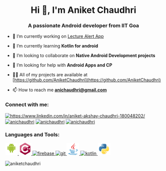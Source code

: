 <h1 align="center">Hi 👋, I'm Aniket Chaudhri</h1>
<h3 align="center">A passionate Android developer from IIT Goa</h3>

- 🔭 I’m currently working on [Lecture Alert App](https://github.com/AniketChaudhri/LectureAlert)

- 🌱 I’m currently learning **Kotlin for android**

- 👯 I’m looking to collaborate on **Native Android Development projects**

- 🤝 I’m looking for help with **Android Apps and CP**

- 👨‍💻 All of my projects are available at [https://github.com/AniketChaudhri](https://github.com/AniketChaudhri)

- 📫 How to reach me **anichaudhri@gmail.com**

<h3 align="left">Connect with me:</h3>
<p align="left">
<a href="https://linkedin.com/in/https://www.linkedin.com/in/aniket-akshay-chaudhri-180048202/" target="blank"><img align="center" src="https://raw.githubusercontent.com/rahuldkjain/github-profile-readme-generator/master/src/images/icons/Social/linked-in-alt.svg" alt="https://www.linkedin.com/in/aniket-akshay-chaudhri-180048202/" height="30" width="40" /></a>
<a href="https://instagram.com/anichaudhri" target="blank"><img align="center" src="https://raw.githubusercontent.com/rahuldkjain/github-profile-readme-generator/master/src/images/icons/Social/instagram.svg" alt="anichaudhri" height="30" width="40" /></a>
<a href="https://www.codechef.com/users/anichaudhri" target="blank"><img align="center" src="https://cdn.jsdelivr.net/npm/simple-icons@3.1.0/icons/codechef.svg" alt="anichaudhri" height="30" width="40" /></a>
<a href="https://codeforces.com/profile/anichaudhri" target="blank"><img align="center" src="https://raw.githubusercontent.com/rahuldkjain/github-profile-readme-generator/master/src/images/icons/Social/codeforces.svg" alt="anichaudhri" height="30" width="40" /></a>
</p>

<h3 align="left">Languages and Tools:</h3>
<p align="left"> <a href="https://developer.android.com" target="_blank" rel="noreferrer"> <img src="https://raw.githubusercontent.com/devicons/devicon/master/icons/android/android-original-wordmark.svg" alt="android" width="40" height="40"/> </a> <a href="https://www.w3schools.com/cpp/" target="_blank" rel="noreferrer"> <img src="https://raw.githubusercontent.com/devicons/devicon/master/icons/cplusplus/cplusplus-original.svg" alt="cplusplus" width="40" height="40"/> </a> <a href="https://firebase.google.com/" target="_blank" rel="noreferrer"> <img src="https://www.vectorlogo.zone/logos/firebase/firebase-icon.svg" alt="firebase" width="40" height="40"/> </a> <a href="https://git-scm.com/" target="_blank" rel="noreferrer"> <img src="https://www.vectorlogo.zone/logos/git-scm/git-scm-icon.svg" alt="git" width="40" height="40"/> </a> <a href="https://www.java.com" target="_blank" rel="noreferrer"> <img src="https://raw.githubusercontent.com/devicons/devicon/master/icons/java/java-original.svg" alt="java" width="40" height="40"/> </a> <a href="https://kotlinlang.org" target="_blank" rel="noreferrer"> <img src="https://www.vectorlogo.zone/logos/kotlinlang/kotlinlang-icon.svg" alt="kotlin" width="40" height="40"/> </a> <a href="https://www.python.org" target="_blank" rel="noreferrer"> <img src="https://raw.githubusercontent.com/devicons/devicon/master/icons/python/python-original.svg" alt="python" width="40" height="40"/> </a> </p>

<p><img align="center" src="https://github-readme-stats.vercel.app/api/top-langs?username=aniketchaudhri&show_icons=true&locale=en&layout=compact" alt="aniketchaudhri" /></p>
